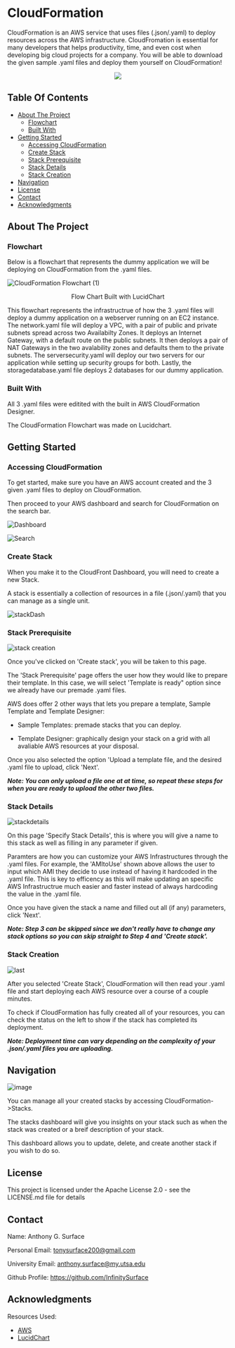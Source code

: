 # CloudFormation

CloudFormation is an AWS service that uses files (.json/.yaml) to deploy resources across the AWS infrastructure. CloudFromation is essential for many developers that helps productivity, time, and even cost when developing big cloud projects for a company. You will be able to download the given sample .yaml files and deploy them yourself on CloudFormation!

<p align="center">
  <img src="https://user-images.githubusercontent.com/98137377/159177689-c6e65174-002c-4646-83bf-c4b27d7f9b64.png">
</p>

## Table Of Contents

- [About The Project](#about-the-project)
    - [Flowchart](#flowchart)
    - [Built With](#built-with)
- [Getting Started](#getting-started)
    - [Accessing CloudFormation](#accessing-cloudformation)
    - [Create Stack](#create-stack)
    - [Stack Prerequisite](#stack-prerequisite)
    - [Stack Details](#stack-details)
    - [Stack Creation](#stack-creation)
- [Navigation](#navigation)
- [License](#license)
- [Contact](#contact)
- [Acknowledgments](#acknowledgments)

## About The Project

### Flowchart

Below is a flowchart that represents the dummy application we will be deploying on CloudFormation from the .yaml files.

![CloudFormation Flowchart (1)](https://user-images.githubusercontent.com/98137377/159145487-fe0ee9cf-fa55-4620-97ca-3aab776be2ac.png)

</p>
<p align = "center">
Flow Chart Built with LucidChart
</p>

This flowchart represents the infrastructrue of how the 3 .yaml files will deploy a dummy application on a webserver running on an EC2 instance. The network.yaml file will deploy a VPC, with a pair of public and private subnets spread across two Availabilty Zones. It deploys an Internet Gateway, with a default route on the public subnets. It then deploys a pair of NAT Gateways in the two avalability zones and defaults them to the private subnets. The serversecurity.yaml will deploy our two servers for our application while setting up security groups for both. Lastly, the storagedatabase.yaml file deploys 2 databases for our dummy application.

### Built With

All 3 .yaml files were editited with the built in AWS CloudFormation Designer.

The CloudFormation Flowchart was made on Lucidchart.

## Getting Started

### Accessing CloudFormation

To get started, make sure you have an AWS account created and the 3 given .yaml files to deploy on CloudFormation.

Then proceed to your AWS dashboard and search for CloudFormation on the search bar.

![Dashboard](https://user-images.githubusercontent.com/98137377/159184215-8ab5970d-f348-458d-8aaf-03dce22e4842.jpg)

![Search](https://user-images.githubusercontent.com/98137377/159184216-30d725f3-390c-4d2f-a6d2-3a8230a12b42.jpg)

### Create Stack

When you make it to the CloudFront Dashboard, you will need to create a new Stack.

A stack is essentially a collection of resources in a file (.json/.yaml) that you can manage as a single unit.

![stackDash](https://user-images.githubusercontent.com/98137377/159184542-d4124cc3-769c-47ae-8ac3-bfbecf780fae.jpg)

### Stack Prerequisite

![stack creation](https://user-images.githubusercontent.com/98137377/159184814-4fac884b-1a61-46da-889d-3e8e5b7757d1.jpg)

Once you've clicked on 'Create stack', you will be taken to this page.

The 'Stack Prerequisite' page offers the user how they would like to prepare their template. In this case, we will select 'Template is ready" option since we already have our premade .yaml files.

AWS does offer 2 other ways that lets you prepare a template, Sample Template and Template Designer:

* Sample Templates:  premade stacks that you can deploy.

* Template Designer: graphically design your stack on a grid with all avaliable AWS resources at your disposal. 

Once you also selected the option 'Upload a template file, and the desired .yaml file to upload, click 'Next'.

***Note: You can only upload a file one at at time, so repeat these steps for when you are ready to upload the other two files.***

### Stack Details

![stackdetails](https://user-images.githubusercontent.com/98137377/159185136-187e9deb-e3e2-455e-ae8d-4229e861be9e.jpg)

On this page 'Specify Stack Details', this is where you will give a name to this stack as well as filling in any parameter if given.

Paramters are how you can customize your AWS Infrastructures through the .yaml files. For example, the 'AMItoUse' shown above allows the user to input which AMI they decide to use instead of having it hardcoded in the .yaml file. This is key to efficency as this will make updating an specific AWS Infrastructrue much easier and faster instead of always hardcoding the value in the .yaml file.

Once you have given the stack a name and filled out all (if any) parameters, click 'Next'.

***Note: Step 3 can be skipped since we don't really have to change any stack options so you can skip straight to Step 4 and 'Create stack'.*** 

### Stack Creation

![last](https://user-images.githubusercontent.com/98137377/159185296-21d06d18-dfca-4ecb-a744-881c65e68292.jpg)

After you selected 'Create Stack', CloudFormation will then read your .yaml file and start deploying each AWS resource over a course of a couple minutes.

To check if CloudFormation has fully created all of your resources, you can check the status on the left to show if the stack has completed its deployment.

***Note: Deployment time can vary depending on the complexity of your .json/.yaml files you are uploading.***

## Navigation

![image](https://user-images.githubusercontent.com/98137377/159185376-dd4a2cfc-c185-4bf9-a323-dbf0d54f8113.png)

You can manage all your created stacks by accessing CloudFormation->Stacks.

The stacks dashboard will give you insights on your stack such as when the stack was created or a breif description of your stack.

This dashboard allows you to update, delete, and create another stack if you wish to do so.

## License

This project is licensed under the Apache License 2.0 - see the LICENSE.md file for details

## Contact

Name: Anthony G. Surface

Personal Email: tonysurface200@gmail.com

University Email: anthony.surface@my.utsa.edu

Github Profile: https://github.com/InfinitySurface

## Acknowledgments

Resources Used:

* [AWS](https://aws.amazon.com/?nc2=h_lg)
* [LucidChart](https://www.lucidchart.com/pages/)
